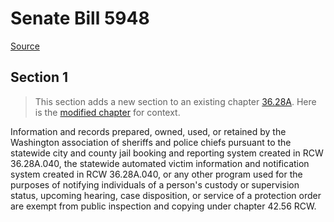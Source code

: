 # Senate Bill 5948

[Source](http://lawfilesext.leg.wa.gov/biennium/2021-22/Pdf/Bills/Senate%20Bills/5948.pdf)
## Section 1
> This section adds a new section to an existing chapter [36.28A](/rcw/36_counties/36.028A_association_of_sheriffs_and_police_chiefs.md). Here is the [modified chapter](rcw/36_counties/36.028A_association_of_sheriffs_and_police_chiefs.md) for context.

Information and records prepared, owned, used, or retained by the Washington association of sheriffs and police chiefs pursuant to the statewide city and county jail booking and reporting system created in RCW 36.28A.040, the statewide automated victim information and notification system created in RCW 36.28A.040, or any other program used for the purposes of notifying individuals of a person's custody or supervision status, upcoming hearing, case disposition, or service of a protection order are exempt from public inspection and copying under chapter 42.56 RCW.

